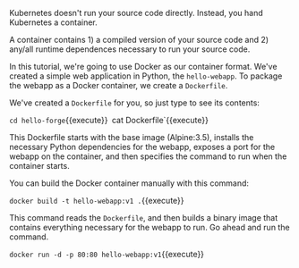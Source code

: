 Kubernetes doesn't run your source code directly. Instead, you hand Kubernetes a container.

A container contains 1) a compiled version of your source code and 2) any/all runtime dependences necessary to run your source code.

In this tutorial, we're going to use Docker as our container format. We've created a simple web application in Python, the `hello-webapp`. To package the webapp as a Docker container, we create a `Dockerfile`.

We've created a `Dockerfile` for you, so just type to see its contents:

`cd hello-forge`{{execute}}`
`cat Dockerfile`{{execute}}

This Dockerfile starts with the base image (Alpine:3.5), installs the necessary Python dependencies for the webapp, exposes a port for the webapp on the container, and then specifies the command to run when the container starts.

You can build the Docker container manually with this command:

`docker build -t hello-webapp:v1 .`{{execute}}

This command reads the `Dockerfile`, and then builds a binary image that contains everything necessary for the webapp to run. Go ahead and run the command.

`docker run -d -p 80:80 hello-webapp:v1`{{execute}}
